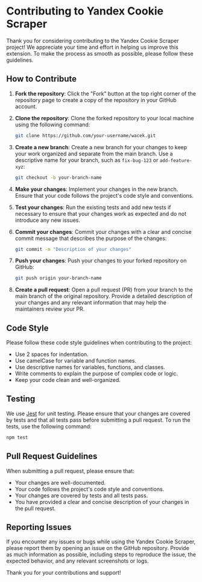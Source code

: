 # Contributing to Yandex Cookie Scraper

Thank you for considering contributing to the Yandex Cookie Scraper project! We appreciate your time and effort in helping us improve this extension. To make the process as smooth as possible, please follow these guidelines.

## How to Contribute

1. **Fork the repository**: Click the "Fork" button at the top right corner of the repository page to create a copy of the repository in your GitHub account.

2. **Clone the repository**: Clone the forked repository to your local machine using the following command:
   ```sh
   git clone https://github.com/your-username/wacek.git
   ```

3. **Create a new branch**: Create a new branch for your changes to keep your work organized and separate from the main branch. Use a descriptive name for your branch, such as `fix-bug-123` or `add-feature-xyz`:
   ```sh
   git checkout -b your-branch-name
   ```

4. **Make your changes**: Implement your changes in the new branch. Ensure that your code follows the project's code style and conventions.

5. **Test your changes**: Run the existing tests and add new tests if necessary to ensure that your changes work as expected and do not introduce any new issues.

6. **Commit your changes**: Commit your changes with a clear and concise commit message that describes the purpose of the changes:
   ```sh
   git commit -m "Description of your changes"
   ```

7. **Push your changes**: Push your changes to your forked repository on GitHub:
   ```sh
   git push origin your-branch-name
   ```

8. **Create a pull request**: Open a pull request (PR) from your branch to the main branch of the original repository. Provide a detailed description of your changes and any relevant information that may help the maintainers review your PR.

## Code Style

Please follow these code style guidelines when contributing to the project:

- Use 2 spaces for indentation.
- Use camelCase for variable and function names.
- Use descriptive names for variables, functions, and classes.
- Write comments to explain the purpose of complex code or logic.
- Keep your code clean and well-organized.

## Testing

We use [Jest](https://jestjs.io/) for unit testing. Please ensure that your changes are covered by tests and that all tests pass before submitting a pull request. To run the tests, use the following command:
```sh
npm test
```

## Pull Request Guidelines

When submitting a pull request, please ensure that:

- Your changes are well-documented.
- Your code follows the project's code style and conventions.
- Your changes are covered by tests and all tests pass.
- You have provided a clear and concise description of your changes in the pull request.

## Reporting Issues

If you encounter any issues or bugs while using the Yandex Cookie Scraper, please report them by opening an issue on the GitHub repository. Provide as much information as possible, including steps to reproduce the issue, the expected behavior, and any relevant screenshots or logs.

Thank you for your contributions and support!
